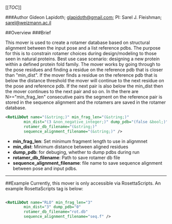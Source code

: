 [[_TOC_]]

###Author
Gideon Lapidoth; glapidoth@gmail.com; PI: Sarel J. Fleishman; sarel@weizmann.ac.il

##Overview
###Brief 

This mover is used to create a rotamer database based on structural alignment between the input pose and a list reference pdbs. The purpose for this is to constrain rotamer choices during design/modeling to those seen in natural proteins. Best use case scenario: designing a new protein within a defined protein fold family. 
The mover works by going through to the pose residues and finding a residue on the reference pdb that is closer than "min_dist". If the mover finds a residue on the reference pdb that is below the distance threshold the mover will continue to the next residue on the pose and reference pdb. If the next pair is also below the min_dist then the mover continues to the next pair and so on. In the there are N>="min_frag_len" consecutive pairs the segment on the reference pair is stored in the sequence alignment and the rotamers are saved in the rotamer database.



```xml
<RotLibOut name="(&string;)" min_frag_len="(&string;)"
        min_dist="(3 &non_negative_integer;)" dump_pdb="(false &bool;)"
        rotamer_db_filename="(&string;)"
        sequence_alignment_filename="(&string;)" />
```

-   **min_frag_len**: Set minimum fragment length to use in alignmnet
-   **min_dist**: Minimum distance between aligned residues
-   **dump_pdb**: for debuging, whether to dump pdbs during run
-   **rotamer_db_filename**: Path to save rotamer db file
-   **sequence_alignment_filename**: file name to save sequence alignment between pose and input pdbs.
---
##Example
Currently, this mover is only accessible via RosettaScripts. 
An example RosettaScripts tag is below:

```xml

<RotLibOut name="RLO" min_frag_len="3"
        min_dist="3" dump_pdb="0"
        rotamer_db_filename="rot.db"
        sequence_alignment_filename="seq.f" />
```
